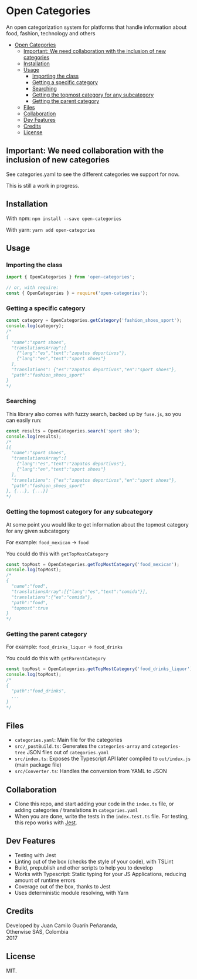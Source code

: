 # Open Categories

An open categorization system for platforms that handle information about food, fashion, technology and others

<!-- TOC -->

- [Open Categories](#open-categories)
  - [Important: We need collaboration with the inclusion of new categories](#important-we-need-collaboration-with-the-inclusion-of-new-categories)
  - [Installation](#installation)
  - [Usage](#usage)
    - [Importing the class](#importing-the-class)
    - [Getting a specific category](#getting-a-specific-category)
    - [Searching](#searching)
    - [Getting the topmost category for any subcategory](#getting-the-topmost-category-for-any-subcategory)
    - [Getting the parent category](#getting-the-parent-category)
  - [Files](#files)
  - [Collaboration](#collaboration)
  - [Dev Features](#dev-features)
  - [Credits](#credits)
  - [License](#license)

<!-- /TOC -->

## Important: We need collaboration with the inclusion of new categories
See categories.yaml to see the different categories we support for now.

This is still a work in progress.

## Installation
With npm: 
`npm install --save open-categories`

With yarn:
`yarn add open-categories`

## Usage

### Importing the class
```js
import { OpenCategories } from 'open-categories';

// or, with require:
const { OpenCategories } = require('open-categories');
```

### Getting a specific category

```js
const category = OpenCategories.getCategory('fashion_shoes_sport');
console.log(category); 
/*
{
  "name":"sport shoes",
  "translationsArray":[
    {"lang":"es","text":"zapatos deportivos"},
    {"lang":"en","text":"sport shoes"}
  ],
  "translations": {"es":"zapatos deportivos","en":"sport shoes"},
  "path":"fashion_shoes_sport"
}
*/
```

### Searching

This library also comes with fuzzy search, backed up by `fuse.js`, so you can easily run:

```js
const results = OpenCategories.search('sport sho');
console.log(results); 
/*
[{
  "name":"sport shoes",
  "translationsArray":[
    {"lang":"es","text":"zapatos deportivos"},
    {"lang":"en","text":"sport shoes"}
  ],
  "translations": {"es":"zapatos deportivos","en":"sport shoes"},
  "path":"fashion_shoes_sport"
}, {...}, {...}]
*/
```

### Getting the topmost category for any subcategory 

At some point you would like to get information about the topmost category for any given subcategory

For example: `food_mexican` -> `food`

You could do this with `getTopMostCategory`

```js
const topMost = OpenCategories.getTopMostCategory('food_mexican');
console.log(topMost);
/*
{
  "name":"food",
  "translationsArray":[{"lang":"es","text":"comida"}],
  "translations":{"es":"comida"},
  "path":"food",
  "topmost":true
}
*/
```

### Getting the parent category

For example: `food_drinks_liquor` -> `food_drinks`

You could do this with `getParentCategory`

```js
const topMost = OpenCategories.getTopMostCategory('food_drinks_liquor');
console.log(topMost);
/*
{
  "path":"food_drinks",
  ...
}
*/
```


## Files
- `categories.yaml`: Main file for the categories
- `src/_postBuild.ts`: Generates the `categories-array` and `categories-tree` JSON files out of `categories.yaml`
- `src/index.ts`: Exposes the Typescript API later compiled to `out/index.js` (main package file)
- `src/Converter.ts`: Handles the conversion from YAML to JSON

## Collaboration

- Clone this repo, and start adding your code in the `index.ts` file, or adding categories / translations in `categories.yaml`
- When you are done, write the tests in the `index.test.ts` file. For testing, this repo works with [Jest](https://facebook.github.io/jest/).

## Dev Features
* Testing with Jest
* Linting out of the box (checks the style of your code), with TSLint
* Build, prepublish and other scripts to help you to develop
* Works with Typescript: Static typing for your JS Applications, reducing amount of runtime errors
* Coverage out of the box, thanks to Jest
* Uses deterministic module resolving, with Yarn

## Credits

Developed by Juan Camilo Guarín Peñaranda,  
Otherwise SAS, Colombia  
2017

## License 

MIT.